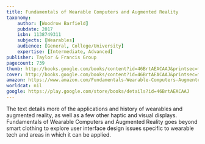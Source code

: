 ```yaml
---
title: Fundamentals of Wearable Computers and Augmented Reality
taxonomy:
	author: [Woodrow Barfield]
	pubdate: 2017
	isbn: 1138749311
	subjects: [Wearables]
	audience: [General, College/University]
	expertise: [Intermediate, Advanced]
publisher: Taylor & Francis Group
pagecount: 739
thumb: http://books.google.com/books/content?id=46BrtAEACAAJ&printsec=frontcover&img=1&zoom=1&imgtk=AFLRE72WfRsFlgvQxDouswiaGdDgbvqRRUj8CXveECFN1AQhZ1jWJlHVVNGF7E8AU3XjBmzq2CA6YVBkbKhg7IxsXPS-2ChfKP_XDeZP2Eka8vcwGz21PHOfHtu2kBzGMhofofuB1liI&source=gbs_api
cover: http://books.google.com/books/content?id=46BrtAEACAAJ&printsec=frontcover&img=1&zoom=1&imgtk=AFLRE72WfRsFlgvQxDouswiaGdDgbvqRRUj8CXveECFN1AQhZ1jWJlHVVNGF7E8AU3XjBmzq2CA6YVBkbKhg7IxsXPS-2ChfKP_XDeZP2Eka8vcwGz21PHOfHtu2kBzGMhofofuB1liI&source=gbs_api
amazon: https://www.amazon.com/Fundamentals-Wearable-Computers-Augmented-Reality-ebook/dp/B011NH3DB6/ref=sr_1_1?ie=UTF8&qid=1543370188&sr=8-1&keywords=wearable+computers+and+augmented+reality
worldcat: nil
google: https://play.google.com/store/books/details?id=46BrtAEACAAJ
---
```

The text details more of the applications and history of wearables and augmented reality, as well as a few other haptic and visual displays. Fundamentals of Wearable Computers and Augmented Reality goes beyond smart clothing to explore user interface design issues specific to wearable tech and areas in which it can be applied.